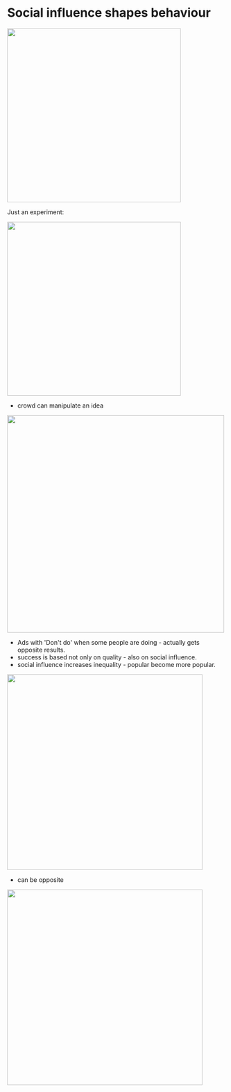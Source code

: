 # Social influence shapes behaviour

<img src="https://github.com/shekharbiswas/Wharton_Craft_content/assets/32758439/b0542aed-8503-4327-ada7-11886b1d480f" width="400">

Just an experiment:

<img src="https://github.com/shekharbiswas/Wharton_Craft_content/assets/32758439/331af061-c989-479c-9263-37c25285df7b" width="400">

- crowd can manipulate an idea
<img src="https://github.com/shekharbiswas/Wharton_Craft_content/assets/32758439/0ef63bd3-648e-4092-bb4f-7a4b5672232d" width="500">


- Ads with 'Don't do' when some people are doing - actually gets opposite results.
- success is based not only on quality - also on social influence.
- social influence increases inequality - popular become more popular.

<img src="https://github.com/shekharbiswas/Wharton_Craft_content/assets/32758439/a973ddbd-c6da-47c4-89bd-7424eb7653d9" width="450">

- can be opposite

<img src="https://github.com/shekharbiswas/Wharton_Craft_content/assets/32758439/bab2043b-81a1-4f04-b629-fdc00f6374b0" width="450">






